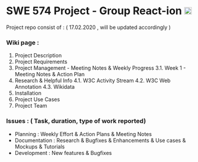 # SWE 574 Project - Group React-ion <img width="20" alt="Group icon" src="https://user-images.githubusercontent.com/55947787/75067562-5c964600-54fe-11ea-9f12-0838f4d22e53.jpg">

Project repo consist of : ( 17.02.2020 , will be updated accordingly )

### Wiki page : 
1. Project Description
2. Project Requirements
3. Project Management - Meeting Notes & Weekly Progress
  3.1. Week 1 - Meeting Notes & Action Plan
4. Research & Helpful Info
  4.1. W3C Activity Stream
  4.2. W3C Web Annotation
  4.3. Wikidata
5. Installation
6. Project Use Cases
7. Project Team

### Issues : ( Task, duration, type of work reported)
* Planning : Weekly Effort & Action Plans & Meeting Notes 
* Documentation : Research & Bugfixes & Enhancements & Use cases & Mockups & Tutorials
* Development : New features & Bugfixes


